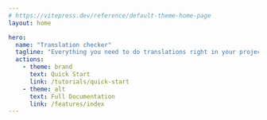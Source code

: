 ```yaml
---
# https://vitepress.dev/reference/default-theme-home-page
layout: home

hero:
  name: "Translation checker"
  tagline: "Everything you need to do translations right in your project."
  actions:
    - theme: brand
      text: Quick Start
      link: /tutorials/quick-start
    - theme: alt
      text: Full Documentation
      link: /features/index
---
```


